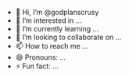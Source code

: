 - 👋 Hi, I’m @godplanscrusy
- 👀 I’m interested in ...
- 🌱 I’m currently learning ...
- 💞️ I’m looking to collaborate on ...
- 📫 How to reach me ...
- 😄 Pronouns: ...
- ⚡ Fun fact: ...

<!---
godplanscrusy/godplanscrusy is a ✨ special ✨ repository because its `README.md` (this file) appears on your GitHub profile.
You can click the Preview link to take a look at your changes.
--->

